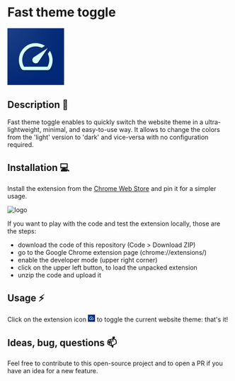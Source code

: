 # Fast theme toggle

![logo](./src/images/icon128.png)

## Description 🔭

Fast theme toggle enables to quickly switch the website theme in a ultra-lightweight, minimal, and easy-to-use way. It allows to change the colors from the 'light' version to 'dark' and vice-versa with no configuration required.

## Installation 💻

Install the extension from the [Chrome Web Store](https://chrome.google.com/webstore/detail/fast-theme-toggle/lplljpoalckodlkgekaaoobggbnhagae/related?hl=it&authuser=0) and pin it for a simpler usage.

![logo](./installation.gif)

If you want to play with the code and test the extension locally, those are the steps:

- download the code of this repository (Code > Download ZIP)
- go to the Google Chrome extension page (chrome://extensions/)
- enable the developer mode (upper right corner)
- click on the upper left button, to load the unpacked extension
- unzip the code and upload it

## Usage ⚡

Click on the extension icon ![icon](./src/images/icon16.png) to toggle the current website theme: that's it!

## Ideas, bug, questions 📫

Feel free to contribute to this open-source project and to open a PR if you have an idea for a new feature.
